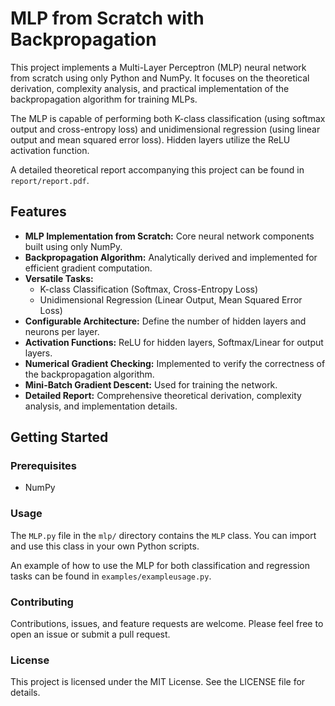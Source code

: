 # MLP from Scratch with Backpropagation

This project implements a Multi-Layer Perceptron (MLP) neural network from scratch using only Python and NumPy. It focuses on the theoretical derivation, complexity analysis, and practical implementation of the backpropagation algorithm for training MLPs.

The MLP is capable of performing both K-class classification (using softmax output and cross-entropy loss) and unidimensional regression (using linear output and mean squared error loss). Hidden layers utilize the ReLU activation function.

A detailed theoretical report accompanying this project can be found in `report/report.pdf`.

## Features

*   **MLP Implementation from Scratch:** Core neural network components built using only NumPy.
*   **Backpropagation Algorithm:** Analytically derived and implemented for efficient gradient computation.
*   **Versatile Tasks:**
    *   K-class Classification (Softmax, Cross-Entropy Loss)
    *   Unidimensional Regression (Linear Output, Mean Squared Error Loss)
*   **Configurable Architecture:** Define the number of hidden layers and neurons per layer.
*   **Activation Functions:** ReLU for hidden layers, Softmax/Linear for output layers.
*   **Numerical Gradient Checking:** Implemented to verify the correctness of the backpropagation algorithm.
*   **Mini-Batch Gradient Descent:** Used for training the network.
*   **Detailed Report:** Comprehensive theoretical derivation, complexity analysis, and implementation details.

## Getting Started

### Prerequisites

*   NumPy


### Usage

The `MLP.py` file in the `mlp/` directory contains the `MLP` class. You can import and use this class in your own Python scripts.

An example of how to use the MLP for both classification and regression tasks can be found in `examples/exampleusage.py`.


### Contributing
Contributions, issues, and feature requests are welcome. Please feel free to open an issue or submit a pull request.

### License
This project is licensed under the MIT License. See the LICENSE file for details.


